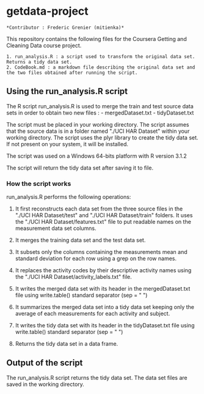 # getdata-project
	*Contributor : Frederic Grenier (mitienka)* 

This repository contains the following files for the Coursera Getting and Cleaning Data course project.

	1. run_analysis.R : a script used to transform the original data set. Returns a tidy data set.
	2. CodeBook.md : a markdown file describing the original data set and the two files obtained after running the script.




## Using the run_analysis.R script

The R script run_analysis.R is used to merge the train and test source data sets in order to obtain two new files :
	- mergedDataset.txt
	- tidyDataset.txt
	
The script must be placed in your working directory.
The script assumes that the source data is in a folder named  "./UCI HAR Dataset" within your working directory.
The script uses the plyr library to create the tidy data set. If not present on your system, it will be installed.

The script was used on a Windows 64-bits platform with R version 3.1.2

The script will return the tidy data set after saving it to file.

### How the script works

run_analysis.R performs the following operations:

1. It first reconstructs each data set from the three source files in the "./UCI HAR Dataset/test" and "./UCI HAR Dataset/train" folders.
It uses the "./UCI HAR Dataset/features.txt" file to put readable names on the measurement data set columns.

2. It merges the training data set and the test data set.

3. It subsets only the columns containing the measurements mean and standard deviation for each row using a grep on the row names.

4. It replaces the activity codes by their descriptive activity names using the "./UCI HAR Dataset/activity_labels.txt" file.

5. It writes the merged data set with its header in the mergedDataset.txt file using write.table() standard separator (sep = " ") 

6. It summarizes the merged data set into a tidy data set keeping only the average of each measurements for each activity and subject.

7. It writes the tidy data set with its header in the tidyDataset.txt file using write.table() standard separator (sep = " ") 

8. Returns the tidy data set in a data frame.



## Output of the script

The run_analysis.R script returns the tidy data set. The data set files are saved in the working directory.
